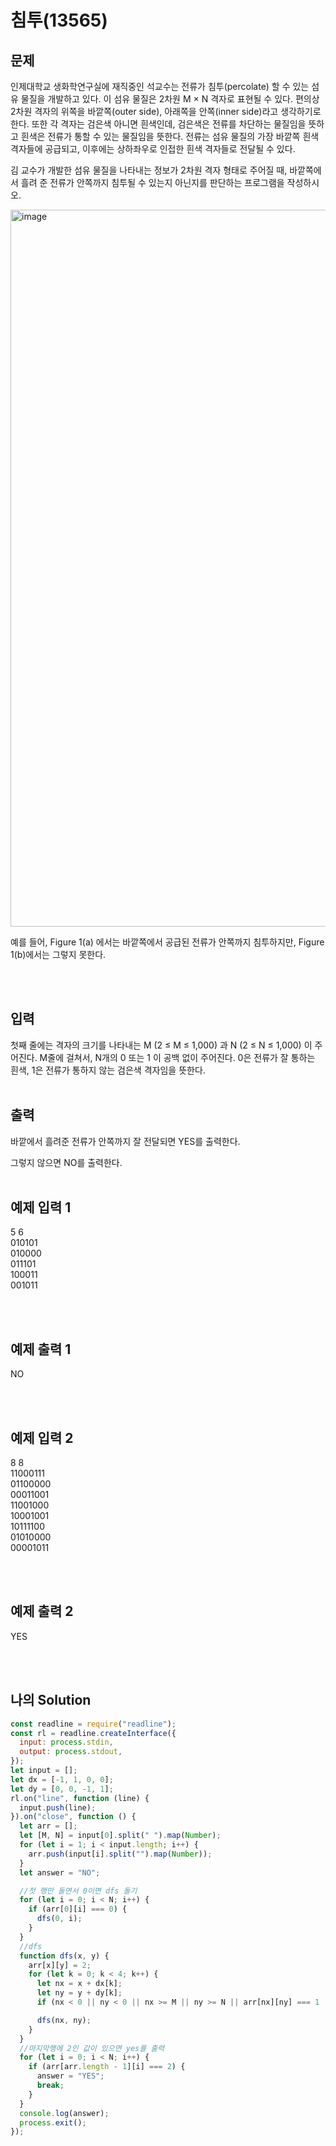 # 침투(13565)

## 문제

인제대학교 생화학연구실에 재직중인 석교수는 전류가 침투(percolate) 할 수 있는 섬유 물질을 개발하고 있다. 이 섬유 물질은 2차원 M × N 격자로 표현될 수 있다. 편의상 2차원 격자의 위쪽을 바깥쪽(outer side), 아래쪽을 안쪽(inner side)라고 생각하기로 한다. 또한 각 격자는 검은색 아니면 흰색인데, 검은색은 전류를 차단하는 물질임을 뜻하고 흰색은 전류가 통할 수 있는 물질임을 뜻한다. 전류는 섬유 물질의 가장 바깥쪽 흰색 격자들에 공급되고, 이후에는 상하좌우로 인접한 흰색 격자들로 전달될 수 있다.

김 교수가 개발한 섬유 물질을 나타내는 정보가 2차원 격자 형태로 주어질 때, 바깥쪽에서 흘려 준 전류가 안쪽까지 침투될 수 있는지 아닌지를 판단하는 프로그램을 작성하시오.

<img width="1147" alt="image" src="https://user-images.githubusercontent.com/68778883/175845575-edd0b86c-543e-4120-9e5d-2c547bd9b068.png">
	
예를 들어, Figure 1(a) 에서는 바깥쪽에서 공급된 전류가 안쪽까지 침투하지만, Figure 1(b)에서는 그렇지 못한다.

<br/>
<br/>

## 입력

첫째 줄에는 격자의 크기를 나타내는 M (2 ≤ M ≤ 1,000) 과 N (2 ≤ N ≤ 1,000) 이 주어진다. M줄에 걸쳐서, N개의 0 또는 1 이 공백 없이 주어진다. 0은 전류가 잘 통하는 흰색, 1은 전류가 통하지 않는 검은색 격자임을 뜻한다.
<br/>
<br/>

## 출력

바깥에서 흘려준 전류가 안쪽까지 잘 전달되면 YES를 출력한다.

그렇지 않으면 NO를 출력한다.
<br/>
<br/>

## 예제 입력 1

5 6<br/>
010101<br/>
010000<br/>
011101<br/>
100011<br/>
001011

<br/>
<br/>

## 예제 출력 1

NO

<br/>
<br/>

## 예제 입력 2

8 8<br/>
11000111<br/>
01100000<br/>
00011001<br/>
11001000<br/>
10001001<br/>
10111100<br/>
01010000<br/>
00001011

<br/>
<br/>

## 예제 출력 2

YES

<br/>
<br/>

## 나의 Solution

```javascript
const readline = require("readline");
const rl = readline.createInterface({
  input: process.stdin,
  output: process.stdout,
});
let input = [];
let dx = [-1, 1, 0, 0];
let dy = [0, 0, -1, 1];
rl.on("line", function (line) {
  input.push(line);
}).on("close", function () {
  let arr = [];
  let [M, N] = input[0].split(" ").map(Number);
  for (let i = 1; i < input.length; i++) {
    arr.push(input[i].split("").map(Number));
  }
  let answer = "NO";

  //첫 행만 돌면서 0이면 dfs 돌기
  for (let i = 0; i < N; i++) {
    if (arr[0][i] === 0) {
      dfs(0, i);
    }
  }
  //dfs
  function dfs(x, y) {
    arr[x][y] = 2;
    for (let k = 0; k < 4; k++) {
      let nx = x + dx[k];
      let ny = y + dy[k];
      if (nx < 0 || ny < 0 || nx >= M || ny >= N || arr[nx][ny] === 1 || arr[nx][ny] === 2) continue;

      dfs(nx, ny);
    }
  }
  //마지막행에 2인 값이 있으면 yes를 출력
  for (let i = 0; i < N; i++) {
    if (arr[arr.length - 1][i] === 2) {
      answer = "YES";
      break;
    }
  }
  console.log(answer);
  process.exit();
});
```

